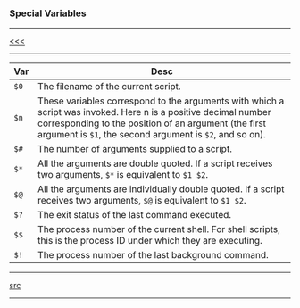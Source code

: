 
### Special Variables

---

[<<<](https://github.com/ttltrk/ELSE/blob/master/SHELL/BUM/BUM.MD)

---

|Var | Desc|
|--------------|-----------------|
|```$0```|The filename of the current script.|
|```$n```|These variables correspond to the arguments with which a script was invoked. Here n is a positive decimal number corresponding to the position of an argument (the first argument is ```$1```, the second argument is ```$2```, and so on).|
|```$#```|The number of arguments supplied to a script.|
|```$*```|All the arguments are double quoted. If a script receives two arguments, ```$*``` is equivalent to ```$1 $2```.
|```$@```|All the arguments are individually double quoted. If a script receives two arguments, ```$@``` is equivalent to ```$1 $2```.|
|```$?```|The exit status of the last command executed.|
|```$$```|The process number of the current shell. For shell scripts, this is the process ID under which they are executing.|
|```$!```|The process number of the last background command.|

---

[src](https://www.tutorialspoint.com/unix/unix-special-variables.htm)

---
